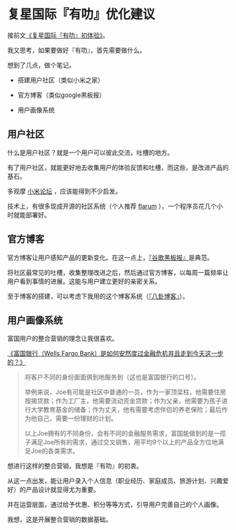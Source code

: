 # 复星国际『有叻』优化建议
接前文[《复星国际『有叻』初体验》](/-/think/2018-02-02)。

我又思考，如果要做好『有叻』，首先需要做什么。

想到了几点，做个笔记。

*   搭建用户社区（类似小米之家）
    
*   官方博客（类似google黑板报）
    
*   用户画像系统
    

## 用户社区

什么是用户社区？就是一个用户可以彼此交流，吐槽的地方。

有了用户社区，就能更好地去收集用户的体验反馈和吐槽，而这些，是改进产品的基石。

多观摩 [小米论坛](http://bbs.xiaomi.cn/) ，应该能得到不少启发。

技术上，有很多现成开源的社区系统（个人推荐 [flarum](http://flarum.org.cn/) ），一个程序员花几个小时就能部署好。

## 官方博客

官方博客让用户感知产品的更新变化。在这一点上，[『谷歌黑板报』](https://china.googleblog.com/)是典范。

将社区最常见的吐槽，收集整理改进之后，然后通过官方博客，以每周一篇频率让用户看到事情的进展。这能与用户建立更好的亲密关系。

至于博客的搭建，可以考虑下我用的这个博客系统（[『八卦博客』](https://8gua.blog/)）。

## 用户画像系统

富国用户的整合营销的理念让我很喜欢。

[《富国银行（Wells Fargo Bank）是如何安然度过金融危机并且走到今天这一步的？》](https://www.zhihu.com/question/21439446/answer/18236475)

> 将客户不同的身份面面俱到地服务到（这也是富国银行的口号）。
> 
> 举例来说，Joe有可能是社区中普通的一员，作为一家顶梁柱，他需要住房按揭贷款；作为工厂主，他需要流动资金贷款；作为父亲，他需要为孩子进行大学教育基金的储备；作为丈夫，他有需要考虑伴侣的养老保险；最后作为他自己，需要一份理财的计划。
> 
> 以上Joe拥有的不同身份，会有不同的金融服务需求，富国能做到的是一揽子满足Joe所有的需求，通过交叉销售，用平均9个以上的产品全方位地满足Joe的各类需求。

想进行这样的整合营销，我想是『有叻』的初衷。

从这一点出发，能让用户录入个人信息（职业经历、家庭成员、旅游计划、兴趣爱好）的产品设计就显得尤为重要。

并在运营层面，通过给予优惠、积分等等方式，引导用户完善自己的个人画像。

我想，这是开展整合营销的数据基础。